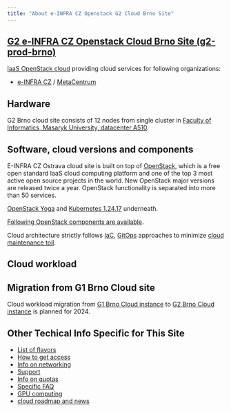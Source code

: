 ```yaml
---
title: "About e-INFRA CZ Openstack G2 Cloud Brno Site"
---
```

## [G2 e-INFRA CZ Openstack Cloud Brno Site (g2-prod-brno)](https://brno.openstack.cloud.e-infra.cz/)

[IaaS OpenStack cloud](https://brno.openstack.cloud.e-infra.cz/) providing cloud services for following organizations:

 - [e-INFRA CZ](https://www.e-infra.cz/en) / [MetaCentrum](https://www.metacentrum.cz/en/index.html)
 
## Hardware

G2 Brno cloud site consists of 12 nodes from single cluster in [Faculty of Informatics, Masaryk University, datacenter A510](https://www.fi.muni.cz/index.html.en).


## Software, cloud versions and components

E-INFRA CZ Ostrava cloud site is built on top of [OpenStack](https://www.openstack.org/), which is a free open standard IaaS cloud computing platform
and one of the top 3 most active open source projects in the world. New OpenStack major versions are
released twice a year. OpenStack functionality is separated into more than 50 services.

[OpenStack Yoga](https://www.openstack.org/software/yoga/) and [Kubernetes 1.24.17](https://kubernetes.io/blog/2022/05/03/kubernetes-1-24-release-announcement/) underneath.

[Following OpenStack components are available](./openstack-components.md).

Cloud architecture strictly follows [IaC](https://en.wikipedia.org/wiki/Infrastructure_as_code), [GitOps](https://opengitops.dev/) approaches to minimize [cloud maintenance toil](https://sre.google/workbook/eliminating-toil/).

## Cloud workload

## Migration from G1 Brno Cloud site

Cloud workload migration from [G1 Brno Cloud instance](../brno-g1-site/index.md) to [G2 Brno Cloud instance](./index.md) is planned for 2024.

## Other Techical Info Specific for This Site

 * [List of flavors](./flavors.md)
 * [How to get access](./get-access.md)
 * [Info on networking](./networking.md)
 * [Support](./get-support.md)
 * [Info on quotas](./quota-limits.md)
 * [Specific FAQ](./faq.md)
 * [GPU computing](./gpu-computing.md)
 * [cloud roadmap and news](./roadmap-news.md)
